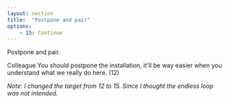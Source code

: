 ```yaml
---
layout: section
title:  "Postpone and pair"
options:
    - 15: Continue
---
```

Postpone and pair.

Colleague You should postpone the installation, it'll be way easier when you understand what we really do here. (12)

<i>Note: I changed the target from 12 to 15. Since I thought the endless loop was not intended.</i>
